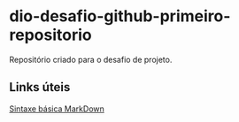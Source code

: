 # dio-desafio-github-primeiro-repositorio
Repositório criado para o desafio de projeto.

## Links úteis
[Sintaxe básica MarkDown](https://www.markdownguide.org/basic-syntax/)
